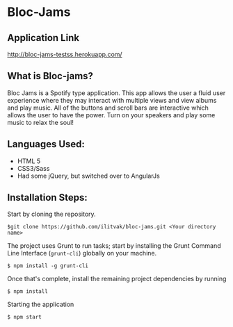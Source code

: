 Bloc-Jams
=================

Application Link 
----------------
http://bloc-jams-testss.herokuapp.com/

What is Bloc-jams? 
----------------
Bloc Jams is a Spotify type application. This app allows the user a fluid user experience where they may interact with multiple views and view albums and play music. All of the buttons and scroll bars are interactive which allows the user to have the power. Turn on your speakers and play some music to relax the soul!

Languages Used:
---------------
- HTML 5
- CSS3/Sass
- Had some jQuery, but switched over to AngularJs

Installation Steps:
-------------------

Start by cloning the repository.
```
$git clone https://github.com/ilitvak/bloc-jams.git <Your directory name>
```

The project uses Grunt to run tasks; start by installing the Grunt Command Line Interface (`grunt-cli`) globally on your machine.

```
$ npm install -g grunt-cli
```
Once that's complete, install the remaining project dependencies by running

```
$ npm install
```

Starting the application
```
$ npm start
```
